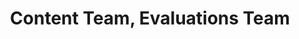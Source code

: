 ---
name: Evan
title: Content Team, Evaluations Team
tags:
  - ta11y
picture: ../../images/team/Evan.png
---